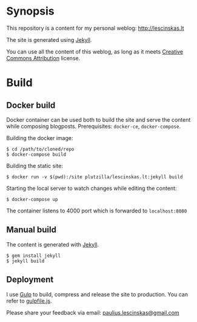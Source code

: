# Synopsis

This repository is a content for my personal weblog: http://lescinskas.lt

The site is generated using [Jekyll](http://jekyllrb.com).

You can use all the content of this weblog, as long as it meets [Creative Commons Attribution](https://creativecommons.org/licenses/by/4.0/) license.

# Build

## Docker build

Docker container can be used both to build the site and serve the content while composing blogposts.
Prerequisites: `docker-ce`, `docker-compose`.

Building the docker image:
```
$ cd /path/to/cloned/repo
$ docker-compose build
```

Building the static site:
```
$ docker run -v $(pwd):/site plutzilla/lescinskas.lt:jekyll build
```

Starting the local server to watch changes while editing the content:
```
$ docker-compose up
```
The container listens to 4000 port which is forwarded to `localhost:8080`

## Manual build 

The content is generated with [Jekyll](http://jekyllrb.com). 
```
$ gem install jekyll
$ jekyll build
```

## Deployment

I use [Gulp](http://gulpjs.com/) to build, compress and release the site to production. You can refer to [gulpfile.js](gulpfile.js).

Please share your feedback via email: paulius.lescinskas@gmail.com

